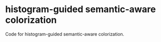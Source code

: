 # histogram-guided semantic-aware colorization

Code for histogram-guided semantic-aware colorization.
